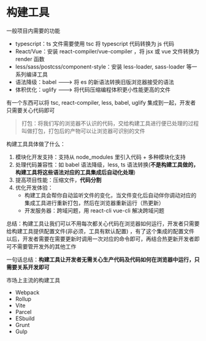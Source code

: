 # 构建工具

一般项目内需要的功能

- typescript：ts 文件需要使用 tsc 将 typescript 代码转换为 js 代码
- React/Vue：安装 react-compiler/vue-compiler ，将 jsx 或 vue 文件转换为 render 函数
- less/sass/postcss/component-style：安装 less-loader, sass-loader 等一系列编译工具
- 语法降级：babel ---> 将 es 的新语法转换旧版浏览器接受的语法
- 体积优化：uglify ---> 将代码压缩编程体积更小性能更高的文件

有一个东西可以将 tsc, react-compiler, less, babel, uglify 集成到一起，开发者只需要关心代码即可

> 打包：将我们写的浏览器不认识的代码，交给构建工具进行便已处理的过程叫做打包，打包后的产物可以让浏览器可识别的文件

构建工具具体做了什么：

1. 模块化开发支持：支持从 node_modules 里引入代码 + 多种模块化支持
2. 处理代码兼容性：如 babel 语法降级，less, ts 语法转换(**不是构建工具做的，构建工具将这些语法对应的工具集成后自动化处理**)
3. 提高项目性能：压缩文件，**代码分割**
4. 优化开发体验：
    - 构建工具会帮你自动监听文件的变化，当文件变化后自动伴你调动对应的集成工具进行重新打包，然后在浏览器重新运行（热更新）
    - 开发服务器：跨域问题，用 react-cli vue-cli 解决跨域问题

总结：构建工具让我们可以不用每次都关心代码在浏览器如何运行，开发者只需要给构建工具提供配置文件(非必须，工具有默认配置)
，有了这个集成的配置文件以后，开发者需要在需要更新时调用一次对应的命令即可，再结合热更新开发者即可不需要管开发外的其他工作

一句话总结：**构建工具让开发者无需关心生产代码及代码如何在浏览器中运行，只需要关系开发即可**

市场上主流的构建工具

- Webpack
- Rollup
- Vite
- Parcel
- ESbuild
- Grunt
- Gulp
